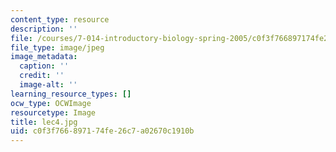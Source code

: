```yaml
---
content_type: resource
description: ''
file: /courses/7-014-introductory-biology-spring-2005/c0f3f766897174fe26c7a02670c1910b_lec4.jpg
file_type: image/jpeg
image_metadata:
  caption: ''
  credit: ''
  image-alt: ''
learning_resource_types: []
ocw_type: OCWImage
resourcetype: Image
title: lec4.jpg
uid: c0f3f766-8971-74fe-26c7-a02670c1910b
---
```

